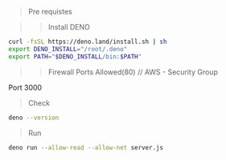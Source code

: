 > Pre requistes

>> Install DENO
```sh
curl -fsSL https://deno.land/install.sh | sh
export DENO_INSTALL="/root/.deno"
export PATH="$DENO_INSTALL/bin:$PATH"
```

>> Firewall Ports Allowed(80) // AWS - Security Group

Port 3000


> Check
```sh
deno --version
```

> Run
```sh
deno run --allow-read --allow-net server.js
```
